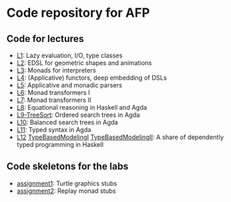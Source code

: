 # Code repository for AFP

## Code for lectures

- [L1](L1): Lazy evaluation, I/O, type classes
- [L2](L2): EDSL for geometric shapes and animations
- [L3](L3): Monads for interpreters
- [L4](L4): (Applicative) functors, deep embedding of DSLs
- [L5](L5): Applicative and monadic parsers
- [L6](L6): Monad transformers I
- [L7](L7): Monad transformers II
- [L8](L8): Equational reasoning in Haskell and Agda
- [L9-TreeSort](L9-TreeSort): Ordered search trees in Agda
- [L10](L10): Balanced search trees in Agda
- [L11](L11): Typed syntax in Agda
- [L12](L12) [TypeBasedModelingI](TypeBasedModelingI) [TypeBasedModelingII](TypeBasedModelingII):
  A share of dependently typed programming in Haskell

## Code skeletons for the labs

- [assignment1](assignment1): Turtle graphics stubs
- [assignment2](assignment2): Replay monad stubs
